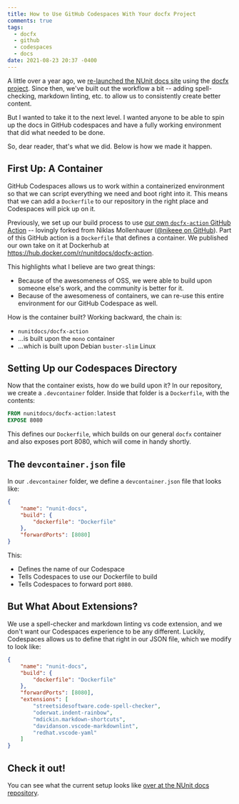 ```yaml
---
title: How to Use GitHub Codespaces With Your docfx Project
comments: true
tags:
  - docfx
  - github
  - codespaces
  - docs
date: 2021-08-23 20:37 -0400
---
```

A little over a year ago, we [re-launched the NUnit docs site](https://seankilleen.com/2020/07/announcement-i-am-now-the-lead-for-the-nunit-docs-project/) using the [docfx project](https://dotnet.github.io/docfx/). Since then, we've built out the workflow a bit -- adding spell-checking, markdown linting, etc. to allow us to consistently create better content.

But I wanted to take it to the next level. I wanted anyone to be able to spin up the docs in GitHub codespaces and have a fully working environment that did what needed to be done. 

So, dear reader, that's what we did. Below is how we made it happen.

## First Up: A Container

GitHub Codespaces allows us to work within a containerized environment so that we can script everything we need and boot right into it. This means that we can add a `Dockerfile` to our repository in the right place and Codespaces will pick up on it.

Previously, we set up our build process to use [our own `docfx-action` GitHub Action](https://github.com/nunit/docfx-action) -- lovingly forked from Niklas Mollenhauer ([@nikeee on GitHub](https://github.com/nikeee/docfx-action)). Part of this GitHub action is a `Dockerfile` that defines a container. We published our own take on it at Dockerhub at <https://hub.docker.com/r/nunitdocs/docfx-action>. 

This highlights what I believe are two great things:

* Because of the awesomeness of OSS, we were able to build upon someone else's work, and the community is better for it.
* Because of the awesomeness of containers, we can re-use this entire environment for our GitHub Codespace as well.

How is the container built? Working backward, the chain is:

* `nunitdocs/docfx-action`
* ...is built upon the `mono` container
* ...which is built upon Debian `buster-slim` Linux

## Setting Up our Codespaces Directory

Now that the container exists, how do we build upon it? In our repository, we create a `.devcontainer` folder. Inside that folder is a `Dockerfile`, with the contents:

```Dockerfile
FROM nunitdocs/docfx-action:latest
EXPOSE 8080
```

This defines our `Dockerfile`, which builds on our general `docfx` container and also exposes port 8080, which will come in handy shortly.

## The `devcontainer.json` file

In our `.devcontainer` folder, we define a `devcontainer.json` file that looks like:

```json
{
    "name": "nunit-docs",
    "build": {
        "dockerfile": "Dockerfile"
    },
    "forwardPorts": [8080]
}
``` 

This:

* Defines the name of our Codespace
* Tells Codespaces to use our Dockerfile to build
* Tells Codespaces to forward port `8080`. 

## But What About Extensions?

We use a spell-checker and markdown linting vs code extension, and we don't want our Codespaces experience to be any different. Luckily, Codespaces allows us to define that right in our JSON file, which we modify to look like:

```json
{
    "name": "nunit-docs",
    "build": {
        "dockerfile": "Dockerfile"
    },
    "forwardPorts": [8080],
    "extensions": [
        "streetsidesoftware.code-spell-checker", 
        "oderwat.indent-rainbow", 
        "mdickin.markdown-shortcuts", 
        "davidanson.vscode-markdownlint",
        "redhat.vscode-yaml"
    ]
}
```

## Check it out!

You can see what the current setup looks like [over at the NUnit docs repository](https://github.com/nunit/docs/tree/master/.devcontainer).